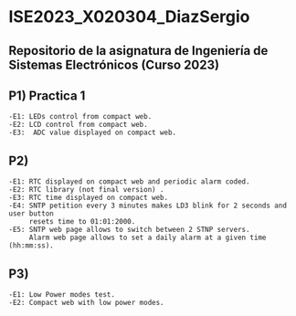 # ISE2023_X020304_DiazSergio
## Repositorio de la asignatura de Ingeniería de Sistemas Electrónicos (Curso 2023)

## P1) Practica 1
    -E1: LEDs control from compact web.
    -E2: LCD control from compact web.
    -E3:  ADC value displayed on compact web.
## P2)
    -E1: RTC displayed on compact web and periodic alarm coded.
    -E2: RTC library (not final version) .
    -E3: RTC time displayed on compact web.
    -E4: SNTP petition every 3 minutes makes LD3 blink for 2 seconds and user button
         resets time to 01:01:2000.
    -E5: SNTP web page allows to switch between 2 STNP servers.
         Alarm web page allows to set a daily alarm at a given time (hh:mm:ss).
## P3)
    -E1: Low Power modes test.
    -E2: Compact web with low power modes.
